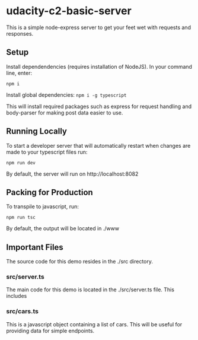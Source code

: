 # udacity-c2-basic-server

This is a simple node-express server to get your feet wet with requests and responses.

## Setup 
Install dependendencies (requires installation of NodeJS). In your command line, enter:

`npm i`

Install global dependencies:
`npm i -g typescript`

This will install required packages such as express for request handling and body-parser for making post data easier to use.

## Running Locally
To start a developer server that will automatically restart when changes are made to your typescript files run:

`npm run dev`

By default, the server will run on http://localhost:8082

## Packing for Production
To transpile to javascript, run:

`npm run tsc`

By default, the output will be located in ./www

## Important Files

The source code for this demo resides in the ./src directory.

### src/server.ts
The main code for this demo is located in the ./src/server.ts file. This includes 

### src/cars.ts
This is a javascript object containing a list of cars. This will be useful for providing data for simple endpoints.
